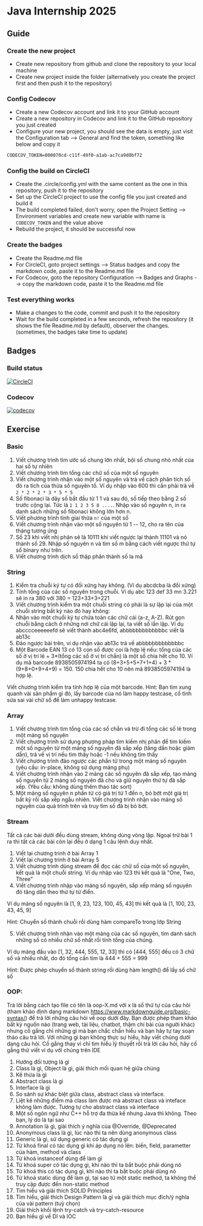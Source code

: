 # Java Internship 2025

## Guide

### Create the new project

- Create new repository from github and clone the repository to your local machine
- Create new project inside the folder (alternatively you create the project first and then push it to the repository)

### Config Codecov

- Create a new Codecov account and link it to your GitHub account
- Create a new repository in Codecov and link it to the GitHub repository you just created
- Configure your new project, you should see the data is empty, just visit the Configuration tab --> General and find the token, something like below and copy it

```md
CODECOV_TOKEN=000070cd-c11f-49f0-a1ab-ac7ca9d0bf72
```

### Config the build on CircleCI

- Create the .circle/config.yml with the same content as the one in this repository, push it to the repository
- Set up the CircleCI project to use the config file you just created and build it
- The build completed failed, don't worry, open the Project Setting --> Environment variables and create new variable with name is `CODECOV_TOKEN` and the value above
- Rebuild the project, it should be successful now

### Create the badges

- Create the Readme.md file
- For CircleCI, goto project settings --> Status badges and copy the markdown code, paste it to the Readme.md file
- For Codecov, goto the repository Configuration --> Badges and Graphs --> copy the markdown code, paste it to the Readme.md file

### Test everything works

- Make a changes to the code, commit and push it to the repository
- Wait for the build completed in a few seconds, refresh the repository (it shows the file Readme.md by default), observer the changes. (sometimes, the badges take time to update)

## Badges

### Build status

[![CircleCI](https://dl.circleci.com/status-badge/img/gh/nguyenvanman/java-internship-2025/tree/main.svg?style=svg)](https://dl.circleci.com/status-badge/redirect/gh/nguyenvanman/java-internship-2025/tree/main)

### Codecov

[![codecov](https://codecov.io/gh/nguyenvanman/java-internship-2025/graph/badge.svg?token=R3C8VXYTYW)](https://codecov.io/gh/nguyenvanman/java-internship-2025)

## Exercise

### Basic

1. Viết chương trình tìm ước số chung lớn nhất, bội số chung nhỏ nhất của hai số tự nhiên
2. Viết chương trình tìm tổng các chữ số của một số nguyên
3. Viết chương trình nhận vào một số nguyên và trả về cách phân tích số đó ra tích của thừa số nguyên tố. Ví dụ nhập vào 600 thì cần phải trả về `2 * 2 * 2 * 3 * 5 * 5`
4. Số fibonaci là dãy số bắt đầu từ 1 1 và sau đó, số tiếp theo bằng 2 số trước cộng lại. Tức là `1 1 2 3 5 8 ....`. Nhập vào số nguyên n, in ra danh sách những số fibonaci không lớn hơn n.
5. Viết phương trình tính giai thừa `n!` của một số
6. Viết chương trình nhận vào một số nguyên từ 1 -- 12, cho ra tên của tháng tương ứng
7. Số 23 khi viết nhị phân sẽ là 10111 khi viết ngược lại thành 11101 và nó thành số 29. Nhập số nguyên n và tìm số m bằng cách viết ngược thứ tự số binary như trên.
8. Viết chương trình dịch số thập phân thành số la mã

### String

1. Kiểm tra chuỗi ký tự có đối xứng hay không. (Ví dụ abcdcba là đối xứng)
2. Tính tổng của các số nguyên trong chuỗi. Ví dụ abc 123 def 33 mn 3.221 sẽ in ra 380 với 380 = 123+33+3+221
3. Viết chương trình kiểm tra một chuỗi string có phải là sự lặp lại của một chuỗi string bất kỳ nào đó hay không:
4. Nhận vào một chuổi ký tự chứa toàn các chữ cái (a-z, A-Z). Rút gọn chuỗi bằng cách ở những nơi chữ cái lặp lại, ta viết số lần lặp. Ví dụ abcccceeeeeefd sẽ viết thành abc4e6fd, abbbbbbbbbbbbbc viết là ab13c
5. Đảo ngược bài trên, ví dụ nhận vào ab13c trả về abbbbbbbbbbbbbc
6. Một Barcode EAN 13 có 13 con số được coi là hợp lệ nếu: tổng của các số ở vị trí lẻ + 3*(tổng các số ở vị trí chẳn) là một số chia hết cho 10.
   Ví dụ mã barcode 8938505974194 ta có (8+3+5+5+7+1+4) + 3 * (9+8+0+9+4+9) = 150. 150 chia hết cho 10 nên mã 8938505974194 là hợp lệ.

Viết chương trình kiểm tra tính hợp lệ của một barcode.
Hint: Bạn tìm xung quanh vài sản phẩm gì đó, lấy barcode của nó làm happy testcase, cố tình sửa sai vài chữ số để làm unhappy testcase.

### Array

1. Viết chương trình tìm tổng của các số chẵn và trừ đi tổng các số lẻ trong một mảng số nguyên
2. Viết chương trình sử dụng phương pháp tìm kiếm nhị phân để tìm kiếm một số nguyên từ một mảng số nguyên đã sắp xếp (tăng dần hoặc giảm dần), trả về vị trí nếu tìm thấy hoặc -1 nếu không tìm thấy
3. Viết chương trình đảo ngược các phần tử trong một mảng số nguyên (yêu cầu: in-place, không sử dụng mảng phụ)
4. Viết chương trình nhận vào 2 mảng các số nguyên đã sắp xếp, tạo mảng số nguyên từ 2 mảng số nguyên đã cho và giữ nguyên thứ tự đã sắp xếp. (Yêu cầu: không dùng thêm thao tác sort)
5. Một mảng số nguyên n phần tử có giá trị từ 1 đến n, bỏ bớt một giá trị bất kỳ rồi sắp xếp ngẫu nhiên. Viết chương trình nhận vào mảng số nguyên của quá trình trên và truy tìm số đã bị bỏ bớt.

### Stream

Tất cả các bài dưới đều dùng stream, không dùng vòng lặp. Ngoại trừ bài 1 ra thì tất cả các bài còn lại đều ở dạng 1 câu lệnh duy nhất.

1. Viết lại chương trình ở bài Array 1
2. Viết lại chương trình ở bài Array 5
3. Viết chương trình dùng stream để đọc các chữ số của một số nguyên, kết quả là một chuỗi string. Ví dụ nhập vào 123 thì kết quả là "One, Two, Three"
4. Viết chương trình nhập vào mảng số nguyên, sắp xếp mảng số nguyên đó tăng dần theo thứ tự từ điển.

Ví dụ mảng số nguyên là [1, 9, 23, 123, 100, 45, 43] thì kết quả là [1, 100, 23, 43, 45, 9]

Hint: Chuyển số thành chuỗi rồi dùng hàm compareTo trong lớp String

5. Viết chương trình nhận vào một mảng của các số nguyên, tìm danh sách những số có nhiều chữ số nhất rồi tính tổng của chúng.

Ví dụ mảng đầu vào [1, 32, 444, 555, 12, 33] thì có [444, 555] đều có 3 chữ số và nhiều nhất, do đó tổng cần tìm là 444 + 555 = 999

Hint: Được phép chuyển số thành string rồi dùng hàm length() để lấy số chữ số

### OOP:

Trả lời bằng cách tạo file có tên là oop-X.md với x là số thứ tự của câu hỏi (tham khảo định dạng markdown https://www.markdownguide.org/basic-syntax/) để trả lời những câu hỏi về oop dưới đây. Bạn được phép tham khảo bất kỳ nguồn nào (trang web, tài liệu, chatbot, thậm chí bài của người khác) nhưng cố gắng chỉ những gì mà bạn chắc chắn hiểu và bạn hãy tự tay soạn thảo câu trả lời. Với những gì bạn không thực sự hiểu, hãy viết chúng dưới dạng câu hỏi. Cố gắng thay vì chỉ tìm hiểu lý thuyết rồi trả lời câu hỏi, hãy cố gắng thử viết ví dụ với chúng trên IDE

1. Hướng đối tượng là gì
2. Class là gì, Object là gì, giải thích mối quan hệ giữa chúng
3. Kế thừa là gì
4. Abstract class là gì
5. Interface là gì
6. So sánh sự khác biệt giữa class, abstract class và interface.
7. Liệt kê những điểm mà class làm được mà abstract class và inteface không làm được. Tương tự cho abstract class và interface
8. Một số ngôn ngữ như C++ hỗ trợ đa thừa kế nhưng Java thì không. Theo bạn, lý do là tại sao
9. Annotation là gì, giải thích ý nghĩa của @Override, @Deprecated
10. Anonymous class là gì, lúc nào thì ta nên dùng anonymous class
11. Generic là gì, sử dụng generic có tác dụng gì
12. Từ khoá final có tác dụng gì khi áp dụng nó lên: biến, field, parametter của hàm, method và class
13. Từ khoá instanceof dùng để làm gì
14. Từ khoá super có tác dụng gì, khi nào thì ta bắt buộc phải dùng nó
15. Từ khoá this có tác dụng gì, khi nào thì ta bắt buộc phải dùng nó
16. Từ khoá static dùng để làm gì, tại sao từ một static method, ta không thể truy cập được đến non-static method
17. Tìm hiểu và giải thích SOLID Principles
18. Tìm hiểu, giải thích Design Pattern là gì và giải thích mục đích/ý nghĩa của vài pattern (tuỳ chọn)
19. Giải thích khối lệnh try-catch và try-catch-resource
20. Bạn hiểu gì về DI và IOC
